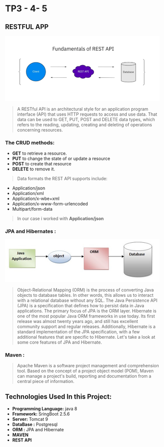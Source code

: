 # TP3 - 4- 5

## RESTFUL APP 

![](https://github.com/TAREK199/AIR/blob/master/tp3%204%205/images/1.png?raw=true)

> A RESTful API is an architectural style for an application program interface (API) that uses HTTP requests to access and use data. That data can be used to GET, PUT, POST and DELETE data types, which refers to the reading, updating, creating and deleting of operations concerning resources.

### The CRUD methods:

* __GET__ to retrieve a resource.
* __PUT__ to change the state of or update a resource
* __POST__ to create that resource
* __DELETE__ to remove it.

> Data formats the REST API supports include:

* Application/json
* Application/xml
* Application/x-wbe+xml
* Application/x-www-form-urlencoded
* Multipart/form-data

> In our case i worked with __Application/json__ 

### JPA and Hibernates :

![](https://github.com/TAREK199/AIR/blob/master/tp3%204%205/images/orm.jpg?raw=true)

> Object-Relational Mapping (ORM) is the process of converting Java objects to database tables. In other words, this allows us to interact with a relational database without any SQL. The Java Persistence API (JPA) is a specification that defines how to persist data in Java applications. The primary focus of JPA is the ORM layer.
Hibernate is one of the most popular Java ORM frameworks in use today. Its first release was almost twenty years ago, and still has excellent community support and regular releases. Additionally, Hibernate is a standard implementation of the JPA specification, with a few additional features that are specific to Hibernate. Let's take a look at some core features of JPA and Hibernate.

### Maven : 
> Apache Maven is a software project management and comprehension tool. Based on the concept of a project object model (POM), Maven can manage a project's build, reporting and documentation from a central piece of information.

## Technologies Used In this Project:
* __Programming Language:__ java 8
* __Framework:__ SringBoot 2.5.6
* __Server:__ Tomcat 9
* __DataBase :__ Postgresql
* __ORM :__ JPA and Hibernate
* __MAVEN__ 
* __REST API__ 

